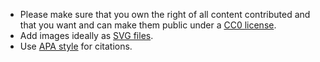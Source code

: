 - Please make sure that you own the right of all content contributed
  and that you want and can make them public under a [CC0
  license](https://creativecommons.org/share-your-work/public-domain/cc0/).
- Add images ideally as [SVG
  files](https://en.wikipedia.org/wiki/Scalable_Vector_Graphics).
- Use [APA style](https://libguides.murdoch.edu.au/APA) for citations.
